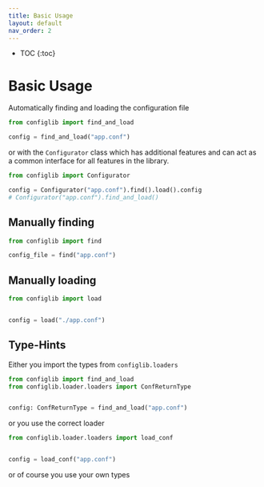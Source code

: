 ```yaml
---
title: Basic Usage
layout: default
nav_order: 2
---
```


* TOC
{:toc}

# Basic Usage

Automatically finding and loading the configuration file
```python
from configlib import find_and_load

config = find_and_load("app.conf")
```
or with the `Configurator` class which has additional features and can act as a common interface for all features in the library.
```python
from configlib import Configurator

config = Configurator("app.conf").find().load().config
# Configurator("app.conf").find_and_load()
```

## Manually finding

```python
from configlib import find

config_file = find("app.conf")
```

## Manually loading

```python
from configlib import load


config = load("./app.conf")
```

## Type-Hints

Either you import the types from `configlib.loaders`

```python
from configlib import find_and_load
from configlib.loader.loaders import ConfReturnType


config: ConfReturnType = find_and_load("app.conf")
```

or you use the correct loader

```python
from configlib.loader.loaders import load_conf


config = load_conf("app.conf")
```

or of course you use your own types
